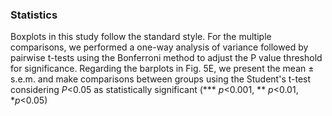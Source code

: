 ### Statistics

Boxplots in this study follow the standard style. For the multiple comparisons, we performed a one-way analysis of variance followed by pairwise t-tests using the Bonferroni method to adjust the P value threshold for significance. Regarding the barplots in Fig. 5E, we present the mean ± s.e.m. and make comparisons between groups using the Student's t-test considering _P_<0.05 as statistically significant (*** _p_<0.001, ** _p_<0.01, *_p_<0.05)
